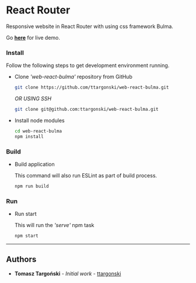 # React Router

Responsive website in React Router with using css framework Bulma.

Go **[here](https://ttargonski.github.io/web-react-bulma)** for live demo.

### Install

Follow the following steps to get development environment running.

- Clone _'web-react-bulma'_ repository from GitHub

  ```bash
  git clone https://github.com/ttargonski/web-react-bulma.git
  ```

  _OR USING SSH_

  ```bash
  git clone git@github.com:ttargonski/web-react-bulma.git
  ```

- Install node modules

  ```bash
  cd web-react-bulma
  npm install
  ```

### Build

- Build application

  This command will also run ESLint as part of build process.

  ```bash
  npm run build
  ```

### Run

- Run start

  This will run the _'serve'_ npm task

  ```bash
  npm start
  ```

---

## Authors

- **Tomasz Targoński** - _Initial work_ - [ttargonski](https://github.com/ttargonski)

```

```
